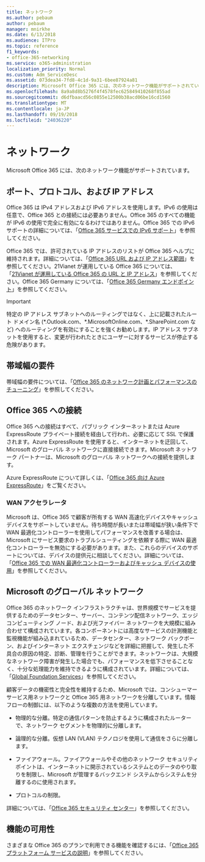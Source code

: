 ```yaml
---
title: ネットワーク
ms.author: pebaum
author: pebaum
manager: mnirkhe
ms.date: 6/13/2018
ms.audience: ITPro
ms.topic: reference
f1_keywords:
- office-365-networking
ms.service: o365-administration
localization_priority: Normal
ms.custom: Adm_ServiceDesc
ms.assetid: 073dea34-7fd8-4c1d-9a31-6bee87924a81
description: Microsoft Office 365 には、次のネットワーク機能がサポートされています。
ms.openlocfilehash: 8a9a8d8b5276f4f4578fec625849410268f855ad
ms.sourcegitcommit: d6dfbaacd56c0855e12500b38acd06be16cd1560
ms.translationtype: MT
ms.contentlocale: ja-JP
ms.lasthandoff: 09/19/2018
ms.locfileid: "24036220"
---
```

# <a name="networking"></a>ネットワーク

Microsoft Office 365 には、次のネットワーク機能がサポートされています。
  
## <a name="ports-protocols-and-ip-addresses"></a>ポート、プロトコル、および IP アドレス

Office 365 は IPv4 アドレスおよび IPv6 アドレスを使用します。IPv6 の使用は任意で、Office 365 との接続には必要ありません。Office 365 のすべての機能が IPv6 の使用で完全に有効になるわけではありません。Office 365 での IPv6 サポートの詳細については、「[Office 365 サービスでの IPv6 サポート](https://go.microsoft.com/fwlink/?LinkID=785121&amp;clcid=0x409)」を参照してください。
  
Office 365 では、許可されている IP アドレスのリストが Office 365 ヘルプに維持されます。詳細については、「[Office 365 URL および IP アドレス範囲](https://go.microsoft.com/fwlink/p/?LinkID=243567)」を参照してください。21Vianet が運用している Office 365 については、「[21Vianet が運用している Office 365 の URL と IP アドレス](https://go.microsoft.com/fwlink/?LinkID=733351&amp;clcid=0x409)」を参照してください。Office 365 Germany については、「[Office 365 Germany エンドポイント](https://support.office.com/en-us/article/Office-365-Germany-endpoints-8a113a50-0071-4155-bb8e-eba5a8dbd4c8)」を参照してください。
  
> [!IMPORTANT]
> 特定の IP アドレス サブネットへのルーティングではなく、上に記載されたルート ドメイン名 (\*.Outlook.com、\*.MicrosoftOnline.com、\*.SharePoint.com など) へのルーティングを有効にすることを強くお勧めします。IP アドレス サブネットを使用すると、変更が行われたときにユーザーに対するサービスが停止する危険があります。 
  
## <a name="bandwidth-requirements"></a>帯域幅の要件

帯域幅の要件については、「[Office 365 のネットワーク計画とパフォーマンスのチューニング](https://go.microsoft.com/fwlink/p/?LinkID=282467)」を参照してください。
  
## <a name="connecting-to-office-365"></a>Office 365 への接続

Office 365 への接続はすべて、パブリック インターネットまたは Azure ExpressRoute プライベート接続を経由して行われ、必要に応じて SSL で保護されます。Azure ExpressRoute を使用すると、インターネットを迂回して、Microsoft のグローバル ネットワークに直接接続できます。Microsoft ネットワーク パートナーは、Microsoft のグローバル ネットワークへの接続を提供します。
  
Azure ExpressRoute について詳しくは、「[Office 365 向け Azure ExpressRoute](https://aka.ms/expressrouteoffice365)」をご覧ください。
  
### <a name="wan-accelerators"></a>WAN アクセラレータ

Microsoft は、Office 365 で顧客が所有する WAN 高速化デバイスやキャッシュ デバイスをサポートしていません。待ち時間が長いまたは帯域幅が狭い条件下で WAN 最適化コントローラーを使用してパフォーマンスを改善する場合は、Microsoft にサービス要求のトラブルシューティングを依頼する際に WAN 最適化コントローラーを無効にする必要があります。また、これらのデバイスのサポートについては、デバイスの提供元に相談してください。詳細については、「[Office 365 での WAN 最適化コントローラーおよびキャッシュ デバイスの使用](https://go.microsoft.com/fwlink/p/?LinkID=282468)」を参照してください。
  
## <a name="the-global-microsoft-network"></a>Microsoft のグローバル ネットワーク

Office 365 のネットワーク インフラストラクチャは、世界規模でサービスを提供するためのデータセンター、サーバー、コンテンツ配信ネットワーク、エッジ コンピューティング ノード、および光ファイバー ネットワークを大規模に組み合わせて構成されています。各コンポーネントには高度なサービスの計測機能と監視機能が組み込まれているため、データセンター、ネットワーク バックボーン、およびインターネット エクスチェンジなどを詳細に把握して、発生した不具合の原因の特定、診断、管理を行うことができます。ネットワークは、大規模なネットワーク障害が発生した場合でも、パフォーマンスを低下させることなく、十分な処理能力を維持できるように構成されています。詳細については、「[Global Foundation Services](https://go.microsoft.com/fwlink/p/?LinkID=282622)」を参照してください。 
  
顧客データの機密性と完全性を維持するため、Microsoft では、コンシューマー サービス用ネットワークと Office 365 用ネットワークを分離しています。情報フローの制御には、以下のような複数の方法を使用しています。
  
- 物理的な分離。特定の通信パターンを防止するように構成されたルーターで、ネットワーク セグメントを物理的に分離します。
    
- 論理的な分離。仮想 LAN (VLAN) テクノロジを使用して通信をさらに分離します。
    
- ファイアウォール。ファイアウォールやその他のネットワーク セキュリティ ポイントは、インターネットに開示されているシステムとのデータのやり取りを制限し、Microsoft が管理するバックエンド システムからシステムを分離するのに使用されます。 
    
- プロトコルの制限。
    
詳細については、「[Office 365 セキュリティ センター](https://go.microsoft.com/fwlink/p/?LinkID=282621)」を参照してください。 
  
## <a name="feature-availability"></a>機能の可用性

さまざまな Office 365 のプランで利用できる機能を確認するには、「[Office 365 プラットフォーム サービスの説明](https://technet.microsoft.com/en-us/library/office-365-platform-service-description.aspx)」を参照してください。
  

